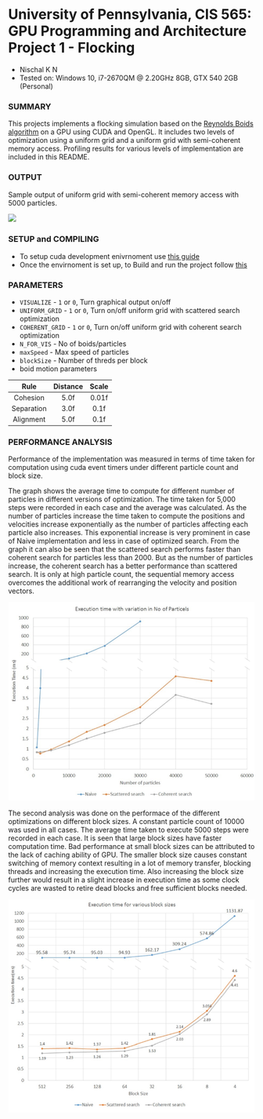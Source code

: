 **University of Pennsylvania, CIS 565: GPU Programming and Architecture**
Project 1 - Flocking
====================

* Nischal K N
* Tested on: Windows 10, i7-2670QM @ 2.20GHz 8GB, GTX 540 2GB (Personal)

### SUMMARY

This projects implements a flocking simulation based on the [Reynolds Boids algorithm](http://www.red3d.com/cwr/boids/) on a GPU using CUDA and OpenGL. It includes two levels of optimization using a uniform grid and a uniform grid with semi-coherent memory access. Profiling results for various levels of implementation are included in this README.

### OUTPUT

Sample output of uniform grid with semi-coherent memory access with 5000 particles.

![](images/output.gif)

### SETUP and COMPILING

* To setup cuda development enivrnoment use [this guide](https://github.com/nischalkn/Project0-CUDA-Getting-Started/blob/master/INSTRUCTION.md#part-1-setting-up-your-development-environment)
* Once the envirnoment is set up, to Build and run the project follow [this](https://github.com/nischalkn/Project0-CUDA-Getting-Started/blob/master/INSTRUCTION.md#part-3-build--run)

### PARAMETERS
* `VISUALIZE` - `1` or `0`, Turn graphical output on/off
* `UNIFORM_GRID` - `1` or `0`, Turn on/off uniform grid with scattered search optimization
* `COHERENT_GRID` - `1` or `0`, Turn on/off uniform grid with coherent search optimization
* `N_FOR_VIS` - No of boids/particles
* `maxSpeed` - Max speed of particles
* `blockSize` - Number of threds per block
* boid motion parameters

| Rule			| Distance	| Scale		|
|:-------------:|:---------:|:---------:|
| Cohesion 		| 5.0f 		| 0.01f 	|
| Separation	| 3.0f 		| 0.1f 		|
| Alignment 	| 5.0f 		| 0.1f 		|

### PERFORMANCE ANALYSIS
Performance of the implementation was measured in terms of time taken for computation using cuda event timers under different particle count and block size.

The graph shows the average time to compute for different number of particles in different versions of optimization. The time taken for 5,000 steps were recorded in each case and the average was calculated. As the number of particles increase the time taken to compute the positions and velocities increase exponentially as the number of particles affecting each particle also increases. This exponential increase is very prominent in case of Naive implementation and less in case of optimized search. From the graph it can also be seen that the scattered search performs faster than coherent search for particles less than 2000. But as the number of particles increase, the coherent search has a better performance than scattered search. It is only at high particle count, the sequential memory access overcomes the additional work of rearranging the velocity and position vectors.

![](images/particles.png)

The second analysis was done on the performace of the different optimizations on different block sizes. A constant particle count of 10000 was used in all cases. The average time taken to execute 5000 steps were recorded in each case. It is seen that large block sizes have faster computation time. Bad performance at small block sizes can be attributed to the lack of caching ability of GPU. The smaller block size causes constant switching of memory context resulting in a lot of memory transfer, blocking threads and increasing the execution time. Also increasing the block size further would result in a slight increase in execution time as some clock cycles are wasted to retire dead blocks and free sufficient blocks needed.

![](images/blocks.png)